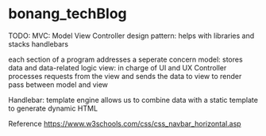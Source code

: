 # bonang_techBlog

TODO: 
MVC: Model View Controller 
design pattern: helps with libraries and stacks 
handlebars 

each section of a program addresses a seperate concern 
model: stores data and data-related logic 
view: in charge of UI and UX 
Controller processes requests from the view and sends the data to view to render 
pass between model and view 

Handlebar: 
template engine allows us to combine data with a static template to generate dynamic HTML 


Reference 
https://www.w3schools.com/css/css_navbar_horizontal.asp